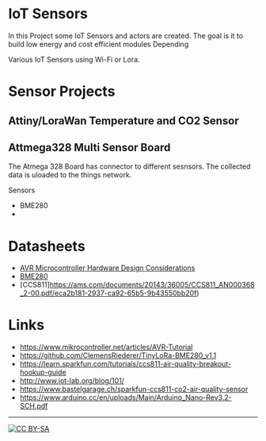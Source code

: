 # IoT Sensors

In this Project some IoT Sensors and actors are created. The goal is it to build low energy and cost efficient modules Depending

Various IoT Sensors using Wi-Fi or Lora.

# Sensor Projects

## Attiny/LoraWan Temperature and CO2 Sensor 

## Attmega328 Multi Sensor Board

The Atmega 328 Board has connector to different sesnsors. The collected data is uloaded to the things network.

Sensors
- BME280
- 

# Datasheets

- [AVR Microcontroller Hardware Design Considerations](https://www.microchip.com/wwwAppNotes/AppNotes.aspx?appnote=en591472)
- [BME280](https://ae-bst.resource.bosch.com/media/_tech/media/datasheets/BST-BME280_DS002.pdf)
- [CCS811]https://ams.com/documents/20143/36005/CCS811_AN000368_2-00.pdf/eca2b181-2937-ca92-65b5-9b43550bb20f)

# Links

- https://www.mikrocontroller.net/articles/AVR-Tutorial
- https://github.com/ClemensRiederer/TinyLoRa-BME280_v1.1
- https://learn.sparkfun.com/tutorials/ccs811-air-quality-breakout-hookup-guide
- http://www.iot-lab.org/blog/101/
- https://www.bastelgarage.ch/sparkfun-ccs811-co2-air-quality-sensor
- https://www.arduino.cc/en/uploads/Main/Arduino_Nano-Rev3.2-SCH.pdf

----

[![CC BY-SA](https://licensebuttons.net/l/by-sa/3.0/88x31.png)](https://creativecommons.org/licenses/by-sa/4.0/)


